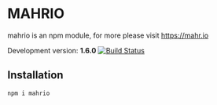 # MAHRIO

mahrio is an npm module, for more please visit https://mahr.io

Development version: **1.6.0** [![Build Status](https://travis-ci.org/JRGEMCP/MAHRIO.svg?branch=master)](https://travis-ci.org/JRGEMCP/MAHRIO)

## Installation

`npm i mahrio`
